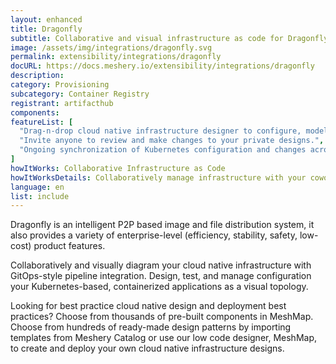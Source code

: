 ```yaml
---
layout: enhanced
title: Dragonfly
subtitle: Collaborative and visual infrastructure as code for Dragonfly
image: /assets/img/integrations/dragonfly.svg
permalink: extensibility/integrations/dragonfly
docURL: https://docs.meshery.io/extensibility/integrations/dragonfly
description: 
category: Provisioning
subcategory: Container Registry
registrant: artifacthub
components: 
featureList: [
  "Drag-n-drop cloud native infrastructure designer to configure, model, and deploy your workloads.",
  "Invite anyone to review and make changes to your private designs.",
  "Ongoing synchronization of Kubernetes configuration and changes across any number of clusters."
]
howItWorks: Collaborative Infrastructure as Code
howItWorksDetails: Collaboratively manage infrastructure with your coworkers synchronously sharing the same designs.
language: en
list: include
---
```

<p>
Dragonfly is an intelligent P2P based image and file distribution system, it also provides a variety of enterprise-level (efficiency, stability, safety, low-cost) product features.
</p>
<p>
    Collaboratively and visually diagram your cloud native infrastructure with GitOps-style pipeline integration. Design, test, and manage configuration your Kubernetes-based, containerized applications as a visual topology.
</p>
<p>
    Looking for best practice cloud native design and deployment best practices? Choose from thousands of pre-built components in MeshMap. Choose from hundreds of ready-made design patterns by importing templates from Meshery Catalog or use our low code designer, MeshMap, to create and deploy your own cloud native infrastructure designs.
</p>
